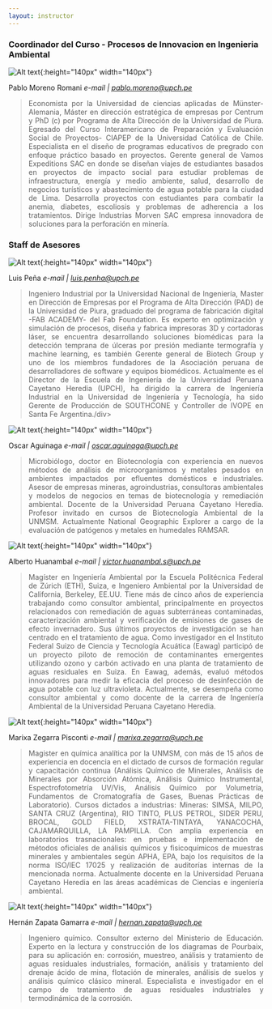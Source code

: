 ```yaml
---
layout: instructor
---
```

### Coordinador del Curso - Procesos de Innovacion en Ingenieria Ambiental
![Alt text](/instructors/pablo_moreno.png){:height="140px" width="140px"}

Pablo Moreno Romani
*e-mail | pablo.moreno@upch.pe*
><div style="text-align: justify">Economista por la Universidad de ciencias aplicadas de Münster- Alemania, Máster en dirección estratégica de empresas por Centrum y PhD (c) por Programa de Alta Dirección de la Universidad de Piura. Egresado del Curso Interamericano de Preparación y Evaluación Social de Proyectos- CIAPEP de la Universidad Católica de Chile. Especialista en el diseño de programas educativos de pregrado con enfoque práctico basado en proyectos. Gerente general de Vamos Expeditions SAC en donde se diseñan viajes de estudiantes basados en proyectos de impacto social para estudiar problemas de infraestructura, energía y medio ambiente, salud, desarrollo de negocios turísticos y abastecimiento de agua potable para la ciudad de Lima. Desarrolla proyectos con estudiantes para combatir la anemia, diabetes, escoliosis y problemas de adherencia a los tratamientos. Dirige Industrias Morven SAC empresa innovadora de soluciones para la perforación en minería.</div>


### Staff de Asesores 
![Alt text](/instructors/luis_pena.jpg){:height="140px" width="140px"}

Luis Peña
*e-mail | luis.penha@upch.pe*
><div style="text-align: justify">Ingeniero Industrial por la Universidad Nacional de Ingeniería, Master en Dirección de Empresas por el Programa de Alta Dirección (PAD) de la Universidad de Piura, graduado del programa de fabricación digital -FAB ACADEMY- del Fab Foundation. Es experto en optimización y simulación de procesos, diseña y fabrica impresoras 3D y cortadoras láser, se encuentra desarrollando soluciones biomédicas para la detección temprana de úlceras por presión mediante termografía y machine learning, es también Gerente general de Biotech Group y uno de los miembros fundadores de la Asociación peruana de desarrolladores de software y equipos biomédicos. Actualmente es el Director de la Escuela de Ingeniería de la Universidad Peruana Cayetano Heredia (UPCH), ha dirigido la carrera de Ingeniería Industrial en la Universidad de Ingeniería y Tecnología, ha sido Gerente de Producción de SOUTHCONE y Controller de IVOPE en Santa Fe Argentina./div> 

![Alt text](/instructors/Oscar_Aguinaga.jpg){:height="140px" width="140px"}

Oscar Aguinaga
*e-mail | oscar.aguinaga@upch.pe*
><div style="text-align: justify">Microbiólogo, doctor en Biotecnología con experiencia en nuevos métodos de análisis de microorganismos y metales pesados en ambientes impactados por efluentes domésticos e industriales. Asesor de empresas mineras, agroindustrias, consultoras ambientales y modelos de negocios en temas de biotecnología y remediación ambiental. Docente de la Universidad Peruana Cayetano Heredia. Profesor invitado en cursos de Biotecnología Ambiental de la UNMSM. Actualmente National Geographic Explorer a cargo de la evaluación de patógenos y metales en humedales RAMSAR.</div>

![Alt text](/instructors/Alberto_Huanambal.jpg){:height="140px" width="140px"}

Alberto Huanambal
*e-mail | victor.huanambal.s@upch.pe*
><div style="text-align: justify">Magíster en Ingeniería Ambiental por la Escuela Politécnica Federal de Zúrich (ETH), Suiza, e Ingeniero Ambiental por la Universidad de California, Berkeley, EE.UU. Tiene más de cinco años de experiencia trabajando como consultor ambiental, principalmente en proyectos relacionados con remediación de aguas subterráneas contaminadas, caracterización ambiental y verificación de emisiones de gases de efecto invernadero. Sus últimos proyectos de investigación se han centrado en el tratamiento de agua. Como investigador en el Instituto Federal Suizo de Ciencia y Tecnología Acuática (Eawag) participó de un proyecto piloto de remoción de contaminantes emergentes utilizando ozono y carbón activado en una planta de tratamiento de aguas residuales en Suiza. En Eawag, además, evaluó métodos innovadores para medir la eficacia del proceso de desinfección de agua potable con luz ultravioleta. Actualmente, se desempeña como consultor ambiental y como docente de la carrera de Ingeniería Ambiental de la Universidad Peruana Cayetano Heredia.</div> 

![Alt text](/instructors/marixa_zegarra.jpg){:height="140px" width="140px"}

Marixa Zegarra Pisconti
*e-mail | marixa.zegarra@upch.pe*
><div style="text-align: justify">Magister en química analítica por la UNMSM, con más de 15 años de experiencia en docencia en el dictado de cursos de formación regular y capacitación continua (Análisis Químico de Minerales, Análisis de Minerales por Absorción Atómica, Análisis Químico Instrumental, Espectrofotometría UV/Vis, Análisis Químico por Volumetría, Fundamentos de Cromatografía de Gases, Buenas Prácticas de Laboratorio). Cursos dictados a industrias: Mineras: SIMSA, MILPO, SANTA CRUZ (Argentina), RIO TINTO, PLUS PETROL, SIDER PERU, BROCAL, GOLD FIELD, XSTRATA-TINTAYA, YANACOCHA, CAJAMARQUILLA, LA PAMPILLA. Con amplia experiencia en laboratorios trasnacionales: en pruebas e implementación de métodos oficiales de análisis químicos y fisicoquímicos de muestras minerales y ambientales según APHA, EPA, bajo los requisitos de la norma ISO/IEC 17025 y realización de auditorías internas de la mencionada norma. Actualmente docente en la Universidad Peruana Cayetano Heredia en las áreas académicas de Ciencias e ingeniería ambiental.</div> 

![Alt text](/instructors/hernan_zapata.jpg){:height="140px" width="140px"}

Hernán Zapata Gamarra
*e-mail | hernan.zapata@upch.pe*
><div style="text-align: justify">Ingeniero químico. Consultor externo del Ministerio de Educación. Experto en la lectura y construcción de los diagramas de Pourbaix, para su aplicación en: corrosión, muestreo, análisis y tratamiento de aguas residuales industriales, formación, análisis y tratamiento del drenaje ácido de mina, flotación de minerales, análisis de suelos y análisis químico clásico mineral. Especialista e investigador en el campo de tratamiento de aguas residuales industriales y termodinámica de la corrosión.</div> 

